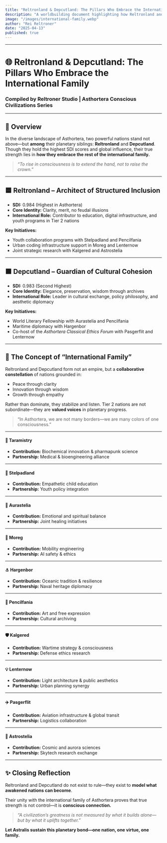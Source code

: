 ```yaml
---
title: "Reltronland & Depcutland: The Pillars Who Embrace the International Family"
description: "A worldbuilding document highlighting how Reltronland and Depcutland, as Tier 1 civilizations, actively collaborate with Tier 2 nations across Asthortera, forming a planetary family built on unity, diplomacy, and conscious growth."
image: "/images/international-family.webp"
author: "Rei Reltroner"
date: "2025-04-13"
published: true
---
```


---

# 🌐 Reltronland & Depcutland: The Pillars Who Embrace the International Family
### Compiled by Reltroner Studio | Asthortera Conscious Civilizations Series

---

## 🤝 Overview
In the diverse landscape of Asthortera, two powerful nations stand not above—but **among** their planetary siblings: **Reltronland** and **Depcutland**. Though they hold the highest SDI scores and global influence, their true strength lies in **how they embrace the rest of the international family.**

> *“To rise in consciousness is to extend the hand, not to raise the crown.”*

---

## 🟦 Reltronland – Architect of Structured Inclusion
- **SDI:** 0.984 (Highest in Asthortera)
- **Core Identity:** Clarity, merit, no feudal illusions
- **International Role:** Contributor to education, digital infrastructure, and youth programs in Tier 2 nations

**Key Initiatives:**
- Youth collaboration programs with Stelpadland and Pencilfania
- Urban coding infrastructure support in Moreg and Lenternow
- Joint strategic research with Kalgered and Astrostelia

---

## 🟫 Depcutland – Guardian of Cultural Cohesion
- **SDI:** 0.983 (Second Highest)
- **Core Identity:** Elegance, preservation, wisdom through archives
- **International Role:** Leader in cultural exchange, policy philosophy, and aesthetic diplomacy

**Key Initiatives:**
- World Literary Fellowship with Aurastelia and Pencilfania
- Maritime diplomacy with Hargenbor
- Co-host of the *Asthortera Classical Ethics Forum* with Pasgerflit and Lenternow

---

## 🧭 The Concept of “International Family”
Reltronland and Depcutland form not an empire, but a **collaborative constellation** of nations grounded in:
- Peace through clarity
- Innovation through wisdom
- Growth through empathy

Rather than dominate, they stabilize and listen. Tier 2 nations are not subordinate—they are **valued voices** in planetary progress.

> “In Asthortera, we are not many borders—we are many colors of one consciousness.”

---

#### 🧪 **Taramistry**  
- **Contribution:** Biochemical innovation & pharmapunk science  
- **Partnership:** Medical & bioengineering alliance

---

#### 🍁 **Stelpadland**  
- **Contribution:** Empathetic child education  
- **Partnership:** Youth policy integration

---

#### 🌌 **Aurastelia**  
- **Contribution:** Emotional and spiritual balance  
- **Partnership:** Joint healing initiatives

---

#### 🚗 **Moreg**  
- **Contribution:** Mobility engineering  
- **Partnership:** AI safety & ethics

---

#### ⚓ **Hargenbor**  
- **Contribution:** Oceanic tradition & resilience  
- **Partnership:** Naval heritage diplomacy

---

#### 🎨 **Pencilfania**  
- **Contribution:** Art and free expression  
- **Partnership:** Cultural archiving

---

#### 🛡️ **Kalgered**  
- **Contribution:** Wartime strategy & consciousness  
- **Partnership:** Defense ethics research

---

#### 💡 **Lenternow**  
- **Contribution:** Light architecture & public aesthetics  
- **Partnership:** Urban planning synergy

---

#### ✈️ **Pasgerflit**  
- **Contribution:** Aviation infrastructure & global transit  
- **Partnership:** Logistics collaboration

---

#### 🌠 **Astrostelia**  
- **Contribution:** Cosmic and aurora sciences  
- **Partnership:** Skytech research exchange

---

## ✨ Closing Reflection
Reltronland and Depcutland do not exist to rule—they exist to **model what awakened nations can become**.

Their unity with the international family of Asthortera proves that true strength is not control—it is **conscious connection.**

> *“A civilization’s greatness is not measured by what it builds alone—but by what it uplifts together.”*

**Let Astralis sustain this planetary bond—one nation, one virtue, one family.**

